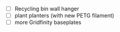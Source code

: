 - [ ] Recycling bin wall hanger
- [ ] plant planters (with new PETG filament)
- [ ] more Gridfinity baseplates